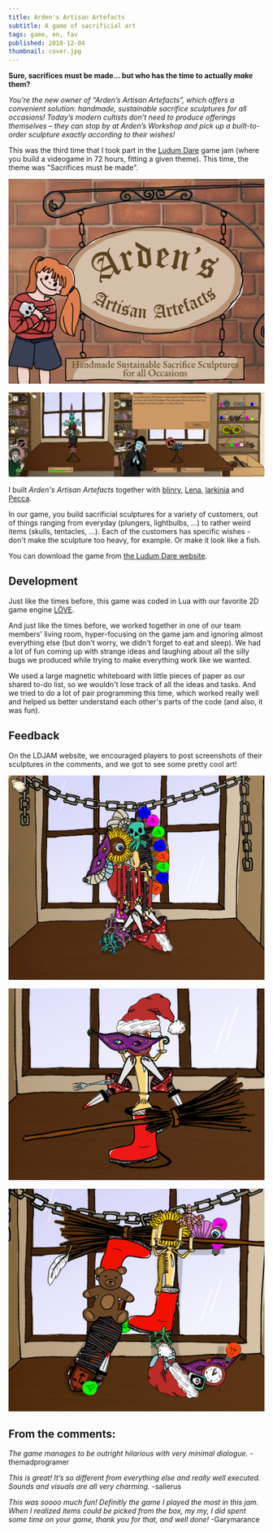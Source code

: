 ```yaml
---
title: Arden's Artisan Artefacts
subtitle: A game of sacrificial art
tags: game, en, fav
published: 2018-12-04
thumbnail: cover.jpg
---
```


**Sure, sacrifices must be made… but who has the time to actually *make* them?**

*You’re the new owner of “Arden’s Artisan Artefacts”, which offers a convenient solution: handmade, sustainable sacrifice sculptures for all occasions! Today’s modern cultists don’t need to produce offerings themselves – they can stop by at Arden’s Workshop and pick up a built-to-order sculpture exactly according to their wishes!*

This was the third time that I took part in the [Ludum Dare](https://ldjam.com/) game jam (where you build a videogame in 72 hours, fitting a given theme). This time, the theme was "Sacrifices must be made".

[![cover image](cover.jpg)](https://ldjam.com/events/ludum-dare/43/ardens-artisan-artefacts)

![In-game screens](ingame.png)

I built *Arden's Artisan Artefacts* together with [blinry](https://morr.cc/), [Lena](https://twitter.com/lenaschimmel), [larkinia](https://ldjam.com/users/larkinia) and [Pecca](https://twitter.com/pecc0r).

In our game, you build sacrificial sculptures for a variety of customers, out of things ranging from everyday (plungers, lightbulbs, ...) to rather weird items (skulls, tentacles, ...). Each of the customers has specific wishes - don't make the sculpture too heavy, for example. Or make it look like a fish.

You can download the game from [the Ludum Dare website](https://ldjam.com/events/ludum-dare/43/ardens-artisan-artefacts).

## Development

Just like the times before, this game was coded in Lua with our favorite 2D game engine [LÖVE](https://love2d.org/).

And just like the times before, we worked together in one of our team members' living room, hyper-focusing on the game jam and ignoring almost everything else (but don't worry, we didn't forget to eat and sleep). We had a lot of fun coming up with strange ideas and laughing about all the silly bugs we produced while trying to make everything work like we wanted.

We used a large magnetic whiteboard with little pieces of paper as our shared to-do list, so we wouldn't lose track of all the ideas and tasks. And we tried to do a lot of pair programming this time, which worked really well and helped us better understand each other's parts of the code (and also, it was fun).

## Feedback

On the LDJAM website, we encouraged players to post screenshots of their sculptures in the comments, and we got to see some pretty cool art!

![fish by Garymarance](fish_by_Garymarance.png)

![edgy (literally) mysterious witch Santa by salierus](edgy_mysterious_witch_Santa_by_salierus.png)

![Saskatoon Pi with worms by themadprogramer](Saskatoon_Pi_with_worms_by_themadprogramer.png)

## From the comments:

*The game manages to be outright hilarious with very minimal dialogue.* -themadprogramer

*This is great! It’s so different from everything else and really well executed. Sounds and visuals are all very charming.* -salierus

*This was soooo much fun! Definitly the game I played the most in this jam. When I realized items could be picked from the box, my my, I did spent some time on your game, thank you for that, and well done!* -Garymarance

